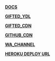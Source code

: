 **[DOCS](https://pairing.giftedtech.web.id)**

**[GIFTED_YDL](https://youtube.giftedtech.web.id)**

**[GIFTED_CDN](https://storage.giftedtech.web.id)**

**[GITHUB_CDN](https://ghbcdn.giftedtech.web.id)**

**[WA_CHANNEL](https://whatsapp.com/channel/0029Vb3hlgX5kg7G0nFggl0Y)**

**[HEROKU DEPLOY URL](https://dashboard.heroku.com/new?template=https%3A%2F%2Fgithub.com%2Fmauricegift%2Fgifted-md)**
